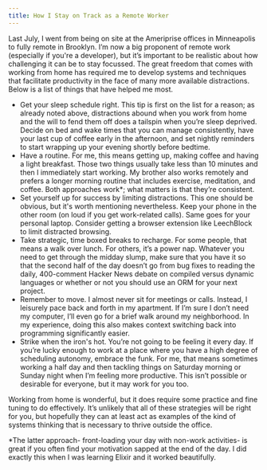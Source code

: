 ```yaml
---
title: How I Stay on Track as a Remote Worker
---
```


Last July, I went from being on site at the Ameriprise offices in Minneapolis to fully remote in Brooklyn. I’m now a big proponent of remote work (especially if you're a developer), but it’s important to be realistic about how challenging it can be to stay focussed. The great freedom that comes with working from home has required me to develop systems and techniques that facilitate productivity in the face of many more available distractions. Below is a list of things that have helped me most.

- Get your sleep schedule right. This tip is first on the list for a reason; as already noted above, distractions abound when you work from home and the will to fend them off does a tailspin when you’re sleep deprived. Decide on bed and wake times that you can manage consistently, have your last cup of coffee early in the afternoon, and set nightly reminders to start wrapping up your evening shortly before bedtime.
- Have a routine. For me, this means getting up, making coffee and having a light breakfast. Those two things usually take less than 10 minutes and then I immediately start working. My brother also works remotely and prefers a longer morning routine that includes exercise, meditation, and coffee. Both approaches work\*; what matters is that they’re consistent.
- Set yourself up for success by limiting distractions. This one should be obvious, but it's worth mentioning nevertheless. Keep your phone in the other room (on loud if you get work-related calls). Same goes for your personal laptop. Consider getting a browser extension like LeechBlock to limit distracted browsing.
- Take strategic, time boxed breaks to recharge. For some people, that means a walk over lunch. For others, it’s a power nap. Whatever you need to get through the midday slump, make sure that you have it so that the second half of the day doesn’t go from bug fixes to reading the daily, 400-comment Hacker News debate on compiled versus dynamic languages or whether or not you should use an ORM for your next project.
- Remember to move. I almost never sit for meetings or calls. Instead, I leisurely pace back and forth in my apartment. If I’m sure I don’t need my computer, I’ll even go for a brief walk around my neighborhood. In my experience, doing this also makes context switching back into programming significantly easier.
- Strike when the iron's hot. You’re not going to be feeling it every day. If you’re lucky enough to work at a place where you have a high degree of scheduling autonomy, embrace the funk. For me, that means sometimes working a half day and then tackling things on Saturday morning or Sunday night when I’m feeling more productive. This isn’t possible or desirable for everyone, but it may work for you too.

Working from home is wonderful, but it does require some practice and fine tuning to do effectively. It’s unlikely that all of these strategies will be right for you, but hopefully they can at least act as examples of the kind of systems thinking that is necessary to thrive outside the office.

\*The latter approach- front-loading your day with non-work activities- is great if you often find your motivation sapped at the end of the day. I did exactly this when I was learning Elixir and it worked beautifully.
